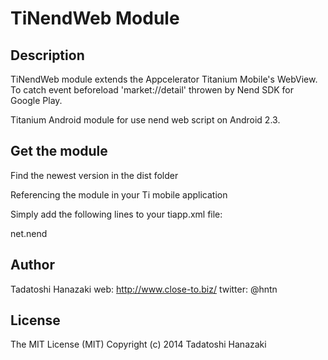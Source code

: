 TiNendWeb Module
================

Description
-----------

TiNendWeb module extends the Appcelerator Titanium Mobile's WebView.
To catch event beforeload 'market://detail' throwen by Nend SDK for Google Play.

Titanium Android module for use nend web script on Android 2.3.



Get the module
--------------

Find the newest version in the dist folder

Referencing the module in your Ti mobile application

Simply add the following lines to your tiapp.xml file:

<modules>
	<module platform="android">net.nend</module>
</modules>

Author
------

Tadatoshi Hanazaki
web: http://www.close-to.biz/
twitter: @hntn

License
-------

The MIT License (MIT) Copyright (c) 2014 Tadatoshi Hanazaki


